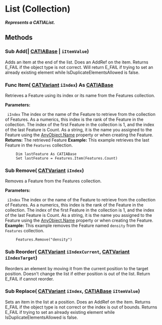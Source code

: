 # List (Collection)

**_Represents a CATIAList._**

## Methods

### Sub **Add**(| [CATIABase](../System/interface_AnyObject_17321.md) | `iItemValue`)

   Adds an item at the end of the list. Does an AddRef on the item. Returns E_FAIL if the object type is not correct. Will return E_FAIL if trying to set an already existing element while IsDuplicateElementsAllowed is false.  
### Func **Item**( [CATVariant](../System/typedef_CATVariant_20656.md)  `iIndex`) As [CATIABase](../System/interface_AnyObject_17321.md)

   Retrieves a Feature using its index or its name from the Features collection.

**Parameters:**

` iIndex`      The index or the name of the Feature to retrieve from the collection of Features. As a numerics, this index is the rank of the Feature in the collection. The index of the first Feature in the collection is 1, and the index of the last Feature is Count. As a string, it is the name you assigned to the Feature using the
[AnyObject.Name](../System/interface_AnyObject_17321.htm#Name) property or when creating the Feature.  **Returns:**      The retrieved Feature  **Example:**      This example retrieves the last Feature in the `Features` collection.

```VBScript
     Dim lastFeature As CATIABase
     Set lastFeature = Features.Item(Features.Count)

```

### Sub **Remove**( [CATVariant](../System/typedef_CATVariant_20656.md)  `iIndex`)

   Removes a Feature from the Features collection.

**Parameters:**

` iIndex`      The index or the name of the Feature to retrieve from the collection of Features. As a numerics, this index is the rank of the Feature in the collection. The index of the first Feature in the collection is 1, and the index of the last Feature is Count. As a string, it is the name you assigned to the Feature using the
[AnyObject.Name](../System/interface_AnyObject_17321.htm#Name) property or when creating the Feature.  **Example:**      This example removes the Feature named `density` from the `Features` collection.

```VBScript
     Features.Remove("density")

```

### Sub **Reorder**( [CATVariant](../System/typedef_CATVariant_20656.md)  `iIndexCurrent`,  [CATVariant](../System/typedef_CATVariant_20656.md)  `iIndexTarget`)

   Reorders an element by moving it from the current position to the target position. Doesn't change the list if either position is out of the list. Return E_FAIL if cannot reorder.

### Sub **Replace**( [CATVariant](../System/typedef_CATVariant_20656.md)  `iIndex`,  [CATIABase](../System/interface_AnyObject_17321.md)  `iItemValue`)

   Sets an item in the list at a position. Does an AddRef on the item. Returns E_FAIL if the object type is not correct or the index is out of bounds. Returns E_FAIL if trying to set an already existing element while IsDuplicateElementsAllowed is false.